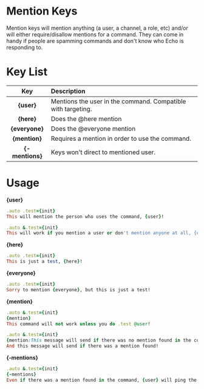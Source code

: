 # Mention Keys

Mention keys will mention anything \(a user, a channel, a role, etc\) and/or will either require/disallow mentions for a command. They can come in handy if people are spamming commands and don't know who Echo is responding to.

# Key List

| Key | Description |
| :---: | :--- |
| **{user}** | Mentions the user in the command. Compatible with targeting. |
| **{here}** | Does the @here mention |
| **{everyone}** | Does the @everyone mention |
| **{mention}** | Requires a mention in order to use the command. |
| **{-mentions}** | Keys won't direct to mentioned user. |

# Usage

**{user}**

```ruby
.auto .test={init}
This will mention the person who uses the command, {user}!
```

```ruby
.auto &.test={init}
This will work if you mention a user or don't mention anyone at all, {user}!
```

**{here}**

```ruby
.auto .test={init}
This is just a test, {here}!
```

**{everyone}**

```ruby
.auto .test={init}
Sorry to mention {everyone}, but this is just a test!
```

**{mention}**

```ruby
.auto &.test={init}
{mention}
This command will not work unless you do .test @user!
```

```ruby
.auto &.test={init}
{mention:This message will send if there was no mention found in the command!}
And this message will send if there was a mention found!
```

**{-mentions}**

```ruby
.auto &.test={init}
{-mentions}
Even if there was a mention found in the command, {user} will ping the person who ran it!
```



